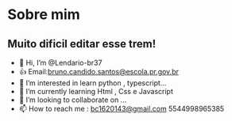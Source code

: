 # Sobre mim

##  Muito dificil editar esse trem!

- 👋 Hi, I’m @Lendario-br37
- :+1: Email:bruno.candido.santos@escola.pr.gov.br
- 👀 I’m interested in learn python , typescript...
- 🌱 I’m currently learning  Html , Css e Javascript
- 💞️ I’m looking to collaborate on ...
- 📫 How to reach me  : bc1620143@gmail.com     5544998965385

<!---
Lendario-br37/Lendario-br37 is a ✨ special ✨ repository because its `README.md` (this file) appears on your GitHub profile.
You can click the Preview link to take a look at your changes.
--->
